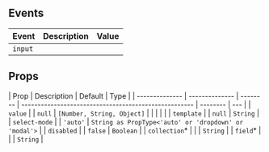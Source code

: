 ## Events

| Event   | Description | Value |
| ------- | ----------- | ----- |
| `input` |             |       |

## Props

| Prop           | Description    | Default  | Type                                                  |
| -------------- | -------------- | -------- | ----------------------------------------------------- | -------- | --- |
| `value`        |                | `null`   | `[Number, String, Object]`                            |
| <!--           | `collection`\* |          |                                                       | `String` | --> |
| <!--           | `field`\*      |          |                                                       | `String` | --> |
| `template`     |                | `null`   | `String`                                              |
| `select-mode`  |                | `'auto'` | `String as PropType<'auto' or 'dropdown' or 'modal'>` |
| `disabled`     |                | `false`  | `Boolean`                                             |
| `collection`\* |                |          | `String`                                              |
| `field`\*      |                |          | `String`                                              |
